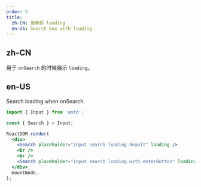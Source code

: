 ```yaml
---
order: 5
title:
  zh-CN: 搜索框 loading
  en-US: Search box with loading
---
```


## zh-CN

用于 `onSearch` 的时候展示 `loading`。

## en-US

Search loading when onSearch.

```jsx
import { Input } from 'antd';

const { Search } = Input;

ReactDOM.render(
  <div>
    <Search placeholder="input search loading deault" loading />
    <br />
    <br />
    <Search placeholder="input search loading with enterButton" loading enterButton />
  </div>,
  mountNode,
);
```
